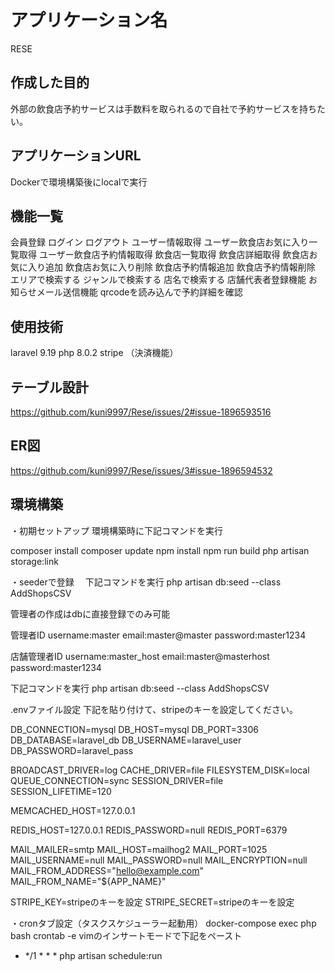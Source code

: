 # アプリケーション名
RESE

## 作成した目的
外部の飲食店予約サービスは手数料を取られるので自社で予約サービスを持ちたい。

## アプリケーションURL
Dockerで環境構築後にlocalで実行

## 機能一覧
会員登録
ログイン
ログアウト
ユーザー情報取得
ユーザー飲食店お気に入り一覧取得
ユーザー飲食店予約情報取得
飲食店一覧取得
飲食店詳細取得
飲食店お気に入り追加
飲食店お気に入り削除
飲食店予約情報追加
飲食店予約情報削除
エリアで検索する
ジャンルで検索する
店名で検索する
店舗代表者登録機能
お知らせメール送信機能
qrcodeを読み込んで予約詳細を確認

## 使用技術
laravel 9.19
php 8.0.2
stripe （決済機能）

## テーブル設計
https://github.com/kuni9997/Rese/issues/2#issue-1896593516

## ER図
https://github.com/kuni9997/Rese/issues/3#issue-1896594532

## 環境構築

・初期セットアップ
環境構築時に下記コマンドを実行

composer install
composer update
npm install
npm run build
php artisan storage:link


・seederで登録　
下記コマンドを実行
php artisan db:seed --class AddShopsCSV

管理者の作成はdbに直接登録でのみ可能

管理者ID
username:master
email:master@master
password:master1234

店舗管理者ID
username:master_host
email:master@masterhost
password:master1234

下記コマンドを実行
php artisan db:seed --class AddShopsCSV


.envファイル設定
下記を貼り付けて、stripeのキーを設定してください。

DB_CONNECTION=mysql
DB_HOST=mysql
DB_PORT=3306
DB_DATABASE=laravel_db
DB_USERNAME=laravel_user
DB_PASSWORD=laravel_pass

BROADCAST_DRIVER=log
CACHE_DRIVER=file
FILESYSTEM_DISK=local
QUEUE_CONNECTION=sync
SESSION_DRIVER=file
SESSION_LIFETIME=120

MEMCACHED_HOST=127.0.0.1

REDIS_HOST=127.0.0.1
REDIS_PASSWORD=null
REDIS_PORT=6379

MAIL_MAILER=smtp
MAIL_HOST=mailhog2
MAIL_PORT=1025
MAIL_USERNAME=null
MAIL_PASSWORD=null
MAIL_ENCRYPTION=null
MAIL_FROM_ADDRESS="hello@example.com"
MAIL_FROM_NAME="${APP_NAME}"

STRIPE_KEY=stripeのキーを設定
STRIPE_SECRET=stripeのキーを設定

・cronタブ設定（タスクスケジューラー起動用）
docker-compose exec php bash
crontab -e
vimのインサートモードで下記をペースト
* */1 * * * php artisan schedule:run

